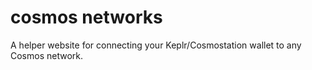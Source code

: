 # cosmos networks

A helper website for connecting your Keplr/Cosmostation wallet to any Cosmos network.
